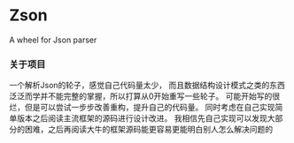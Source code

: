 # Zson
A wheel for Json parser

### 关于项目
一个解析Json的轮子，感觉自己代码量太少，
而且数据结构设计模式之类的东西泛泛而学并不能完整的掌握，所以打算从0开始重写一些轮子。
可能开始写的很烂，但是可以尝试一步步改善重构，提升自己的代码量。
同时考虑在自己实现简单版本之后阅读主流框架的源码进行设计改进。
我相信先自己实现可以发现大部分的困难，之后再阅读大牛的框架源码能更容易更能明白别人怎么解决问题的
